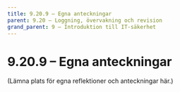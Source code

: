 ```yaml
---
title: 9.20.9 – Egna anteckningar
parent: 9.20 – Loggning, övervakning och revision
grand_parent: 9 – Introduktion till IT-säkerhet
---
```

# 9.20.9 – Egna anteckningar

(Lämna plats för egna reflektioner och anteckningar här.)

